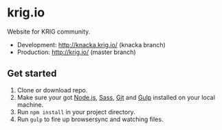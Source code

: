 # krig.io
Website for KRIG community.

* Development: http://knacka.krig.io/ (knacka branch)
* Production: http://krig.io/ (master branch)

## Get started

1. Clone or download repo.
2. Make sure your got [Node.js](http://nodejs.org/download), [Sass](http://sass-lang.com/tutorial.html), [Git](http://git-scm.com) and [Gulp](http://Gulpjs.com/) installed on your local machine.
3. Run `npm install` in your project directory.
4. Run `gulp` to fire up browsersync and watching files.

